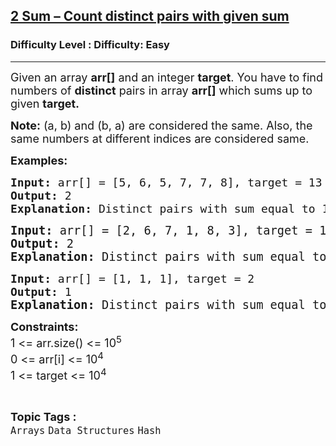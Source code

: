 <h2><a href="https://www.geeksforgeeks.org/problems/2-sum-count-distinct-pairs-with-given-sum/1?page=1&category=Arrays&status=unsolved,attempted&sortBy=accuracy">2 Sum – Count distinct pairs with given sum</a></h2><h3>Difficulty Level : Difficulty: Easy</h3><hr><div class="problems_problem_content__Xm_eO"><p><span style="font-size: 18px;">Given an array&nbsp;<strong>arr[]</strong>&nbsp;and an integer <strong>target</strong>. </span><span style="font-size: 18px;">You have to find numbers of <strong>distinct</strong> pairs in array <strong>arr[]</strong> which sums up to given <strong>target.</strong>&nbsp;</span></p>
<p><span style="font-size: 18px;"><strong>Note:</strong> (a, b) and (b, a) are considered the same. Also, the same numbers at different indices are considered same.</span></p>
<p><strong style="font-size: 18px;">Examples:</strong></p>
<pre><span style="font-size: 18px;"><strong>Input: </strong></span><span style="font-size: 18px;">arr[] = [5, 6, 5, 7, 7, 8], target = 13 </span><span style="font-size: 18px;">
<strong>Output: </strong>2<strong>
Explanation: </strong></span><span style="font-size: 18px;">Distinct pairs with sum equal to 13 are (5, 8) and (6, 7).</span></pre>
<pre><span style="font-size: 14pt;"><strong>Input: </strong>arr[] = [2, 6, 7, 1, 8, 3], target = 10 
<strong>Output: </strong>2<strong>
Explanation: </strong></span><span style="font-size: 18.6667px;">Distinct pairs with sum equal to 10 are (2, 8) and (7, 3).</span></pre>
<pre><span style="font-size: 18px;"><strong>Input: </strong>arr[] = [1, 1, 1],</span><span style="font-size: 18px;"> target = 2</span><span style="font-size: 18px;">
<strong>Output: </strong>1</span><span style="font-size: 14pt;"><strong>
Explanation: </strong></span><span style="font-size: 18.6667px;">Distinct pairs with sum equal to 2 is (1, 1).</span></pre>
<p><span style="font-size: 18px;"><strong>Constraints:<br></strong>1 &lt;= arr.size() &lt;= 10<sup>5</sup><strong><br></strong></span><span style="font-size: 18px;">0 &lt;= arr[i]&nbsp;</span><span style="font-size: 18px;">&lt;= 10<sup>4</sup></span><span style="font-size: 18px;"><br></span><span style="font-size: 18px;">1 &lt;= target &lt;= 10<sup>4</sup></span></p></div><br><p><span style=font-size:18px><strong>Topic Tags : </strong><br><code>Arrays</code>&nbsp;<code>Data Structures</code>&nbsp;<code>Hash</code>&nbsp;